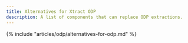 ```yaml
---
title: Alternatives for Xtract ODP
description: A list of components that can replace ODP extractions.
---
```


{% include "articles/odp/alternatives-for-odp.md" %}